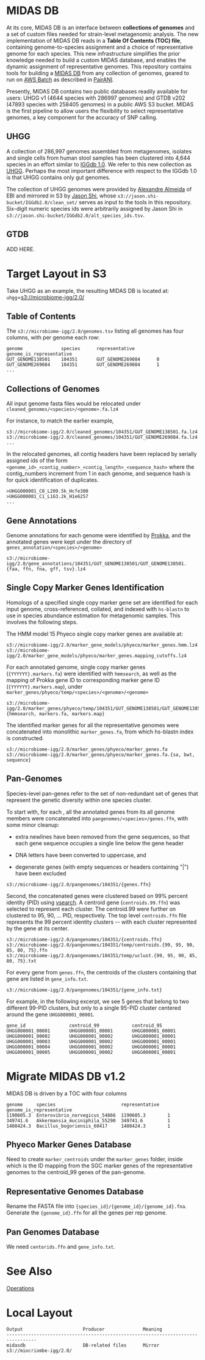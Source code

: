 
# MIDAS DB

At its core, MIDAS DB is an interface between **collections of genomes** and a set of custom files needed for strain-level metagenomic analysis. The new implementation of MIDAS DB reads in a **Table Of Contents (TOC) file**, containing genome-to-species assignment and a choice of representative genome for each species. This new infrastructure simplifies the prior knowledge needed to build a custom MIDAS database, and enables the dynamic assignment of representative genomes. This repository contains tools for building a [MIDAS DB](https://github.com/snayfach/MIDAS) from any collection of genomes, geared to run on [AWS Batch](https://aws.amazon.com/batch/) as described in [PairANI](https://github.com/czbiohub/pairani/wiki).  


Presently, MIDAS DB contains two public databases readily available for users: UHGG v1 (4644 species with 286997 genomes) and GTDB v202 (47893 species with 258405 genomes) in a public AWS S3 bucket.  MIDAS is the first pipeline to allow users the flexibility to select representative genomes, a key component for the accuracy of SNP calling.


## UHGG

A collection of 286,997 genomes assembled from metagenomes, isolates and single cells from human stool samples has been clustered into 4,644 species in an effort similar to [IGGdb 1.0](https://github.com/snayfach/IGGdb).   We refer to this new collection as [UHGG](http://ftp.ebi.ac.uk/pub/databases/metagenomics/mgnify_genomes/human-gut/v1.0/).  Perhaps the most important difference with respect to the IGGdb 1.0 is that UHGG contains only gut genomes.

The collection of UHGG genomes were provided by [Alexandre Almeida](https://www.ebi.ac.uk/about/people/alexandre-almeida) of EBI and mirrored in S3 by [Jason Shi](http://docpollard.org/people/jason-shi/), whose `s3://jason.shi-bucket/IGGdb2.0/clean_set/` serves as input to the tools in this repository. Six-digit numeric species ids were arbitrarily assigned by Jason Shi in `s3://jason.shi-bucket/IGGdb2.0/alt_species_ids.tsv`. 

## GTDB

ADD HERE.


# Target Layout in S3

Take UHGG as an example, the resulting MIDAS DB is located at: `uhgg`=[s3://microbiome-igg/2.0/](http://microbiome-igg.s3.amazonaws.com/2.0/README.TXT)


## Table of Contents

The `s3://microbiome-igg/2.0/genomes.tsv` listing all genomes has four columns, with per genome each row:

```
genome              species      representative        genome_is_representative
GUT_GENOME138501    104351       GUT_GENOME269084      0
GUT_GENOME269084    104351       GUT_GENOME269084      1
...
```

## Collections of Genomes

All input genome fasta files would be relocated under `cleaned_genomes/<species>/<genome>.fa.lz4`

For instance, to match the earlier example,

```
s3://microbiome-igg/2.0/cleaned_genomes/104351/GUT_GENOME138501.fa.lz4
s3://microbiome-igg/2.0/cleaned_genomes/104351/GUT_GENOME269084.fa.lz4
...
```

In the relocated genomes, all contig headers have been replaced by serially assigned ids of the form `<genome_id>_<contig_number>_<contig_length>_<sequence_hash>` where the contig_numbers increment from 1 in each genome, and sequence hash is for quick identification of duplicates.
```
>UHGG000001_C0_L209.5k_Hcfe300
>UHGG000001_C1_L163.2k_H1e6257
...
```

## Gene Annotations

Genome annotations for each genome were identified by [Prokka](https://github.com/tseemann/prokka), and the annotated genes were kept under the directory of `genes_annotation/<species>/<genome>`

```
s3://microbiome-igg/2.0/gene_annotations/104351/GUT_GENOME138501/GUT_GENOME138501.{faa, ffn, fna, gff, tsv}.lz4
```

## Single Copy Marker Genes Identification

Homologs of a specified single copy marker gene set are identified for each input genome, cross-referenced, collated, and indexed with `hs-blastn` to use in species abundance estimation for metagenomic samples.   This involves the following steps.

The HMM model 15 Phyeco single copy marker genes are available at:
```
s3://microbiome-igg/2.0/marker_gene_models/phyeco/marker_genes.hmm.lz4
s3://microbiome-igg/2.0/marker_gene_models/phyeco/marker_genes.mapping_cutoffs.lz4

```

For each annotated genome, single copy marker genes (`{YYYYYY}.markers.fa`) were identified with `hmmsearch`, as well as the mapping of Prokka gene ID to corresponding marker gene ID (`{YYYYYY}.markers.map`), under `marker_genes/phyeco/temp/<species>/<genome>/<genome>`

```
s3://microbiome-igg/2.0/marker_genes/phyeco/temp/104351/GUT_GENOME138501/GUT_GENOME138501.{hmmsearch, markers.fa, markers.map}
```

The identified marker genes for all the representative genomes were concatenated into monolithic `marker_genes.fa`, from which hs-blastn index is constructed.

```
s3://microbiome-igg/2.0/marker_genes/phyeco/marker_genes.fa
s3://microbiome-igg/2.0/marker_genes/phyeco/marker_genes.fa.{sa, bwt, sequence}
```

## Pan-Genomes

Species-level pan-genes refer to the set of non-redundant set of genes that represent the genetic diversity within one species cluster. 

To start with, for each <species>, all the annotated genes from its all genome members were concatenated into `pangenomes/<species>/genes.ffn`, with some minor cleanup: 

  * extra newlines have been removed from the gene sequences, so that each gene sequence occupies a single line below the gene header

  * DNA letters have been converted to uppercase, and 

  * degenerate genes (with empty sequences or headers containing "|") have been excluded

```
s3://microbiome-igg/2.0/pangenomes/104351/{genes.ffn}
```


Second, the concatenated genes were clustered based on 99% percent identity (PID) using [vsearch](https://github.com/torognes/vsearch). A centroid gene (`centroids.99.ffn`) was selected to represent each cluster. The centroid.99 were further on clustered to 95, 90, ... PID, respectively.  The top level `centroids.ffn` file represents the 99 percent identity clusters -- with each cluster represented by the gene at its center.


```
s3://microbiome-igg/2.0/pangenomes/104351/{centroids.ffn}
s3://microbiome-igg/2.0/pangenomes/104351/temp/centroids.{99, 95, 90, 85, 80, 75}.ffn
s3://microbiome-igg/2.0/pangenomes/104351/temp/uclust.{99, 95, 90, 85, 80, 75}.txt
```

For every gene from `genes.ffn`, the centroids of the clusters containing that gene are listed in `gene_info.txt`.  

```
s3://microbiome-igg/2.0/pangenomes/104351/{gene_info.txt}
```

For example, in the following excerpt, we see 5 genes that belong to two different 99-PID clusters, but only to a single 95-PID cluster centered around the gene `UHGG000001_00001`.

```
gene_id                centroid_99            centroid_95
UHGG000001_00001       UHGG000001_00001       UHGG000001_00001
UHGG000001_00002       UHGG000001_00002       UHGG000001_00001
UHGG000001_00003       UHGG000001_00002       UHGG000001_00001
UHGG000001_00004       UHGG000001_00002       UHGG000001_00001
UHGG000001_00005       UHGG000001_00002       UHGG000001_00001
```


# Migrate MIDAS DB v1.2

MIDAS DB is driven by a TOC with four columns

```
genome     species                        representative   genome_is_representative
1190605.3  Enterovibrio_norvegicus_54866  1190605.3        1
349741.6   Akkermansia_muciniphila_55290  349741.6         1
1408424.3  Bacillus_bogoriensis_60417     1408424.3        1
```

## Phyeco Marker Genes Database

Need to create `marker_centroids` under the `marker_genes` folder, inside which is the ID mapping from the SGC marker genes of the representative genomes to the centroid_99 genes of the pan-genome.


## Representative Genomes Database

Rename the FASTA file into `{species_id}/{genome_id}/{genome_id}.fna`. Generate the `{genome_id}.ffn` for all the genes per rep genome.

## Pan Genomes Database

We need `centorids.ffn` and `gene_info.txt`.


# See Also

[Operations](https://github.com/czbiohub/iggtools/wiki/Operations)





# Local Layout

```
Output                      Producer              Meaning
---------------------------------------------------------------------------------
midasdb                     DB-related files      Mirror s3://miocriombe-igg/2.0/
```
